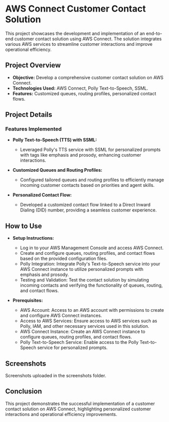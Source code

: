# AWS Connect Customer Contact Solution

This project showcases the development and implementation of an end-to-end customer contact solution using AWS Connect. The solution integrates various AWS services to streamline customer interactions and improve operational efficiency.

## Project Overview

- **Objective:** Develop a comprehensive customer contact solution on AWS Connect.
- **Technologies Used:** AWS Connect, Polly Text-to-Speech, SSML.
- **Features:** Customized queues, routing profiles, personalized contact flows.

## Project Details

### Features Implemented

- **Polly Text-to-Speech (TTS) with SSML:**
  - Leveraged Polly's TTS service with SSML for personalized prompts with tags like emphasis and prosody, enhancing customer interactions.

- **Customized Queues and Routing Profiles:**
  - Configured tailored queues and routing profiles to efficiently manage incoming customer contacts based on priorities and agent skills.

- **Personalized Contact Flow:**
  - Developed a customized contact flow linked to a Direct Inward Dialing (DID) number, providing a seamless customer experience.


## How to Use

- **Setup Instructions:** 
  - Log in to your AWS Management Console and access AWS Connect.
  - Create and configure queues, routing profiles, and contact flows based on the provided configuration files.
  - Polly Integration: Integrate Polly's Text-to-Speech service into your AWS Connect instance to utilize personalized prompts with emphasis and prosody.
  - Testing and Validation: Test the contact solution by simulating incoming contacts and verifying the functionality of queues, routing, and contact flows.
  
- **Prerequisites:**
  - AWS Account: Access to an AWS account with permissions to create and configure AWS Connect instances.
  - Access to AWS Services: Ensure access to AWS services such as Polly, IAM, and other necessary services used in this solution.
  - AWS Connect Instance: Create an AWS Connect instance to configure queues, routing profiles, and contact flows.
  - Polly Text-to-Speech Service: Enable access to the Polly Text-to-Speech service for personalized prompts.

## Screenshots

Screenshots uploaded in the screenshots folder.

## Conclusion

This project demonstrates the successful implementation of a customer contact solution on AWS Connect, highlighting personalized customer interactions and operational efficiency improvements.

